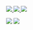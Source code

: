 
<p align="left">
  <a href="https://twitter.com/zeroSteiner">
    <img src="https://img.shields.io/twitter/follow/zeroSteiner?style=for-the-badge&label=%40zeroSteiner&logo=twitter&logoColor=white&labelColor=585858&color=c02000">
  </a>

  <a href="https://www.linkedin.com/in/spencer-mcintyre-b48987194/">
    <img src="https://img.shields.io/badge/-spencer-blue?style=for-the-badge&logo=Linkedin&logoColor=white&labelColor=585858&color=c02000">
  </a>

  <a href="https://keybase.io/zeroSteiner">
    <img src="https://img.shields.io/keybase/pgp/zeroSteiner?style=for-the-badge&logoColor=white&labelColor=585858&color=c02000">
  </a>

</p>

<img src="https://github-readme-stats.vercel.app/api?username=zeroSteiner&show_icons=true&theme=dark&title_color=d0d0d0&icon_color=d81000&text_color=e0e0e0&bg_color=383838">

<a href="https://github.com/rapid7/metasploit-framework/search?q=Spencer+McIntyre">
  <img src="https://img.shields.io/endpoint?style=for-the-badge&url=https%3A%2F%2Feathfdjqlf.execute-api.us-east-2.amazonaws.com%2Ftest%2Fv1%2Fmodules%3Fauthor%3DSpencer%2520McIntyre%26type%3D%2Dpayload&color=c02000">
</a>
